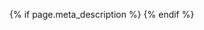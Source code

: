 <!-- _includes/meta.html -->
{% if page.meta_description %}
<meta name="description" content="{{ page.meta_description }}">
{% endif %}

<!-- Add more conditional meta tags as needed -->
